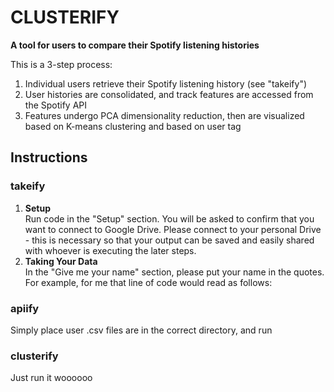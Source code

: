 # **CLUSTERIFY**
**A tool for users to compare their Spotify listening histories**

This is a 3-step process:
1. Individual users retrieve their Spotify listening history (see "takeify")
2. User histories are consolidated, and track features are accessed from the
Spotify API
3. Features undergo PCA dimensionality reduction, then are visualized based on
K-means clustering and based on user tag

## **Instructions**
### **takeify**
1. **Setup**\
Run code in the "Setup" section. You will be asked to confirm that you want to connect to Google Drive. Please connect to your personal Drive - this is necessary so that your output can be saved and easily shared with whoever is executing the later steps.
2. **Taking Your Data**\
In the "Give me your name" section, please put your name in the quotes. For example, for me that line of code would read as follows:

### **apiify**
Simply place user .csv files are in the correct directory, and run

### **clusterify**
Just run it woooooo



